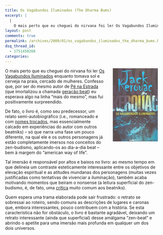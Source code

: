 ```yaml
---
title: Os Vagabundos Iluminados (The Dharma Bums)
excerpt: |
  |
    O mais perto que eu cheguei do nirvana foi ler Os Vagabundos Iluminados enquanto tomava sol e cerveja na praia, cercado de mulheres. Confesso que, por ser do mesmo autor de Pé na Estrada (que imortalizou a chamada geração beat)...
layout: post
comments: true
permalink: /archives/2009/01/os_vagabundos_iluminados_the_dharma_bums.html/
dsq_thread_id:
  - 1751450268
categories:
---
```

<span class="mt-enclosure mt-enclosure-image"><img title="Os Vagabundos Iluminados, de Jack Kerouac" src="/archives/img/mt/2009/01/04/vagabundos_iluminados.jpg" width="149" height="241" class="mt-image-right" style="float: right; margin: 0 0 20px 20px;" /></span>O mais perto que eu cheguei do nirvana foi ler [Os Vagabundos Iluminados][1] enquanto tomava sol e cerveja na praia, cercado de mulheres. Confesso que, por ser do mesmo autor de [Pé na Estrada][2] (que imortalizou a chamada [geração beat][3]) eu esperava algo na linha &#8220;mais do mesmo&#8221;, mas fui positivamente surpreendido.

De fato, o livro é, como seu predecessor, um relato semi-autobiográfico (i.e., romanceado e com [nomes trocados][4], mas essencialmente calcado em experiências do autor com outros beatniks) &#8211; só que narra uma fase um pouco diferente, na qual ele e os outros personagens já estão completamente imersos nos conceitos do zen-budismo, aplicando-os ao dia-a-dia beat &#8211; bem à margem do &#8220;american way of life&#8221;.

Tal imersão é responsável por altos e baixos no livro: ao mesmo tempo em que delineia um contraste esteticamente interessante entre os objetivos de elevação espiritual e as atitudes mundanas dos personagens (muitas vezes justificadas como tentativas de vivenciar a iluminação), também acaba motivando momentos que beiram o nonsense (a leitura superficial do zen-budismo, é, de fato, uma [crítica][5] muito comum aos beatniks).

Quem espera uma trama elaborada pode sair frustrado: o retrato se sobressai ao roteiro, sendo comuns as descrições de lugares e caronas que, embora interessantes, pouco contribuem com a história. Se esta característica não for obstáculo, o livro é bastante agradável, deixando um retrato interessante (ainda que superficial) desse amálgama &#8220;zen-beat&#8221; e abrindo o apetite para uma imersão mais profunda em qualquer um dos dois universos.

 [1]: http://www.submarino.com.br/produto/1/299108
 [2]: http://pt.wikipedia.org/wiki/On_the_Road
 [3]: http://www.geocities.com/vilardemouros1971/geracaobeat.htm
 [4]: http://en.wikipedia.org/wiki/The_Dharma_Bums#Character_Key_.5B1.5D
 [5]: http://br.geocities.com/japaojoinville/zenbudismo.htm
